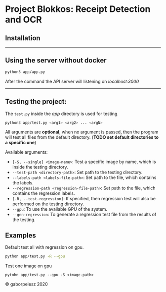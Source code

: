 # Project Blokkos: Receipt Detection and OCR

## Installation

---

## Using the server without docker

```bash
python3 app/app.py
```

After the command the API server will listening on *localhost:3000*

---

## Testing the project:

The `test.py` inside the *app* directory is used for testing.

```bash
python3 app/test.py <arg1> <arg2> ... <argN>
```

All arguments are **optional**, when no argument is passed, then the program will test all files from the default directory. (**TODO set default directories to a specific one**)

Available arguments:

* `[-S, --single] <image-name>`: Test a specific image by name, which is inside the testing directory.
* `--test-path <directory-path>`: Set path to the testing directory.
* `--labels-path <labels-file-path>`: Set path to the file, which contains the labels.
* `--regression-path <regression-file-path>`: Set path to the file, which contains the regression labels.
* `[-R, --test-regression]`: If specified, then regression test will also be performed on the testing directory.
* `--gpu`: To use the available GPU of the system.
* `--gen-regression`: To generate a regression test file from the results of the testing.

## Examples

Default test all with regression on gpu.
```bash
python app/test.py -R --gpu
```

Test one image on gpu
```
pytohn app/test.py --gpu -S <image-path>
```

© gaborpelesz 2020